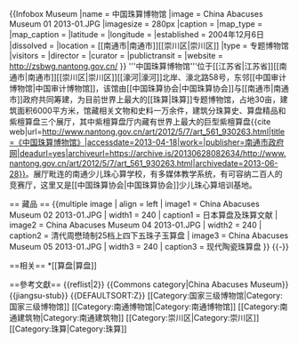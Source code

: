 {{Infobox Museum
 |name          = 中国珠算博物馆
 |image         = China Abacuses Museum 01 2013-01.JPG
 |imagesize     = 280px
 |caption       = 
 |map_type      = 
 |map_caption   = 
 |latitude      = 
 |longitude     = 
 |established   = 2004年12月6日
 |dissolved     = 
 |location      = [[南通市|南通市]][[崇川区|崇川区]]
 |type          = 专题博物馆
 |visitors      = 
 |director      = 
 |curator       = 
 |publictransit = 
 |website       = http://zsbwg.nantong.gov.cn/
}}
'''中国珠算博物馆'''位于[[江苏省|江苏省]][[南通市|南通市]][[崇川区|崇川区]][[濠河|濠河]]北岸、濠北路58号，东邻[[中国审计博物馆|中国审计博物馆]]，该馆由[[中国珠算协会|中国珠算协会]]与[[南通市|南通市]]政府共同筹建，为目前世界上最大的[[珠算|珠算]]专题博物馆，占地30亩，建筑面积6000平方米，馆藏相关文物和史料一万余件，建筑分珠算史、算盘精品和紫檀算盘三个展厅，其中紫檀算盘厅内藏有世界上最大的巨型紫檀算盘<ref>{{cite web|url=http://www.nantong.gov.cn/art/2012/5/7/art_561_930263.html|title=《中国珠算博物馆》|accessdate=2013-04-18|work=|publisher=南通市政府网|deadurl=yes|archiveurl=https://archive.is/20130628082634/http://www.nantong.gov.cn/art/2012/5/7/art_561_930263.html|archivedate=2013-06-28}}</ref>。展厅毗连的南通少儿珠心算学校，有多媒体教学系统，有可容纳二百人的竞赛厅，这里又是[[中国珠算协会|中国珠算协会]]少儿珠心算培训基地。

== 藏品 ==
{{multiple image
| align  = left
| image1 = China Abacuses Museum 02 2013-01.JPG
| width1 = 240
| caption1 = 日本算盘及珠算文献
| image2 = China Abacuses Museum 04 2013-01.JPG
| width2 = 240
| caption2 = 清代周懋琦制25档上四下五珠子玉算盘
| image3 = China Abacuses Museum 05 2013-01.JPG
| width3 = 240
| caption3 = 现代陶瓷珠算盘
}}
{{-}}

==相关==
*[[算盘|算盘]]



==參考文獻==
{{reflist|2}}
{{Commons category|China Abacuses Museum}}
{{jiangsu-stub}}
{{DEFAULTSORT:Z}}
[[Category:国家三级博物馆|Category:国家三级博物馆]]
[[Category:南通博物馆|Category:南通博物馆]]
[[Category:南通建筑物|Category:南通建筑物]]
[[Category:崇川区|Category:崇川区]]
[[Category:珠算|Category:珠算]]